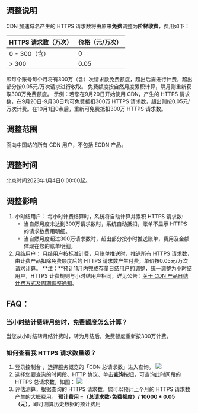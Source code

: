 ## 调整说明
CDN 加速域名产生的 HTTPS 请求数将由原来**免费**调整为**阶梯收费**，费用如下：

|HTTPS 请求数（万次）|	价格（元/万次）|
|-|-|
|0 - 300（含）|	0|
|> 300	|0.05|

即每个账号每个月将有300万（含）次请求数免费额度，超出后需进行计费，超出部分按0.05元/万次请求进行收取。
免费额度按自然月度累积计算，隔月则重新获取300万免费额度。
示例：若您在9月20日开始使用 CDN，产生的 HTTPS 请求数，在9月20日-9月30日均可免费抵扣300万 HTTPS 请求数，超出则按0.05元/万次计费。在10月1日0点后，重新可免费抵扣300万 HTTPS 请求数。

## 调整范围
面向中国站的所有 CDN 用户，不包括 ECDN 产品。

## 调整时间
北京时间2023年1月4日0:00:00起。

## 调整影响
1.  小时结用户：
每小时计费结算时，系统将自动计算并累积 HTTPS 请求数:
	- 当自然月度未达到300万请求数时，系统自动抵扣，账单不显示 HTTPS 的请求数费用明细。
	- 当自然月度超过300万请求数时，超出部分按小时推送账单，费用及金额体现在您的账单明细。
2. 月结用户：
月结用户按标准计费，月账单推送时，推送所有 HTTPS 请求数，由计费产品扣除免费额度后的 HTTPS 请求数产生付费，单价按0.05元/万次请求计算。
**注：**预计11月内完成存量日结用户的调整，统一调整为小时结用户，HTTPS 计费规则与小时结用户相同，详见公告：[关于 CDN 产品日结计费方式及周期调整通知](https://cloud.tencent.com/document/product/228/81100)。

## FAQ：
### 当小时结计费转月结时，免费额度怎么计算？
当您从小时结转月结计费时，转为月结后，免费额度重新按300万计费。
### 如何查看我 HTTPS 请求数量级？
1. 登录控制台 ，选择服务概览的「CDN 总请求数」进入查询。
![](https://qcloudimg.tencent-cloud.cn/raw/afd05779a7cf6b2322cca1c2a097d58e.png)
2. 选择您要查询的时间段、HTTP 协议、单击**查询**按钮，可查询此时间段的 HTTPS 总请求数，如图：
![](https://qcloudimg.tencent-cloud.cn/raw/586836e1127dfb10f9d3399b2b7c9baa.png)
3. 评估测算，根据查询的 HTTPS 请求数，您可以预计上个月的 HTTPS 请求数产生的大概费用。
**预计费用 =（总请求数-免费额度）/ 10000 \* 0.05（元）**，即可测算历史数据的预计费用
